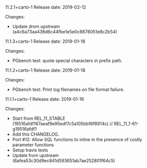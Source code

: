 11.2.1+carto-1
Release date: 2019-02-12

Changes:
- Update drom upstream (a4c6a73aa438d6c44fbe1e5e0c8878051e8c2b54)

11.1.3+carto-1
Release date: 2019-01-18

Changes:
- PGbench test: quote special characters in prefix path.


11.1.2+carto-1
Release date: 2019-01-18

Changes:
- PGbench test: Print log filenames on file format failure.

11.1.1+carto-1
Release date: 2019-01-16

Changes:

- Start from REL_11_STABLE (19516afdf167aeaf9e95edf7c5a105bb16f8914c) // REL_11_1-61-g19516afdf1
- Add this CHANGELOG.
- Port #12: Allow SQL functions to inline in the presence of costly parameter functions
- Setup travis tests
- Update from upstream (6afea53c30d9ec841d593651ab7ae252801f64c5)
